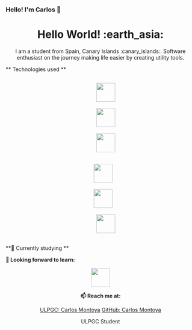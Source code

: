 ### Hello! I'm Carlos 👋

<!--
**CarlosMontoyaHidalgo/CarlosMontoyaHidalgo** is a ✨ _special_ ✨ repository because its `README.md` (this file) appears on your GitHub profile.

Here are some ideas to get you started:

- 🔭 I’m currently working on ...
- 🌱 I’m currently learning ...
- 👯 I’m looking to collaborate on ...
- 🤔 I’m looking for help with ...
- 💬 Ask me about ...
- 📫 How to reach me: ...
- 😄 Pronouns: ...
- ⚡ Fun fact: ...
-->

<h1 align= "center"><b>Hello World! :earth_asia:</b></h1>


<p align="center">
I am a student from Spain, Canary Islands :canary_islands:. Software enthusiast on the journey making life easier by creating utility tools.
</p>

** Technologies used **
<p align="center">
  <code>
    <a href="https://www.javascript.com/" target="_blank"><img height="50" src="https://www.vectorlogo.zone/logos/javascript/javascript-ar21.svg"></a>
  </code>
  <code>
    <a href="https://angular.io/" target="_blank"><img height="50" src="https://www.vectorlogo.zone/logos/angular/angular-ar21.svg"></a>
  </code>
  <code>
    <a href="https://angular.io/" target="_blank"><img height="50" src="https://www.vectorlogo.zone/logos/vuejs/vuejs-ar21.svg"></a>
  </code>
  <br>
  <code>
  <a href="https://angular.io/" target="_blank"><img height="50" src="https://www.vectorlogo.zone/logos/firebase/firebase-ar21.svg"></a>
  </code>

  <code>
  <a href="https://angular.io/" target="_blank"><img height="50" src="https://www.vectorlogo.zone/logos/w3_html5/w3_html5-ar21.svg"></a>
  </code>

  <code>
    <a href="https://www.javascript.com/" target="_blank"><img height="50" src="https://www.vectorlogo.zone/logos/w3_css/w3_css-ar21.svg"></a>
  </code>
  
</p>


**💼 Currently studying **


**🌱 Looking forward to learn:**
<p align="center">
<code><a href="https://reactjs.org/" target="_blank"><img height="50" src="https://www.vectorlogo.zone/logos/reactjs/reactjs-ar21.svg"></a></code>

  
</p>

<div align="center">

**📫 Reach me at:**<br>

[ULPGC: Carlos Montoya](carlos.montoya101@alu.ulpgc.es)
[GitHub: Carlos Montoya](https://github.com/CarlosMontoyaHidalgo)

<div align="center">
ULPGC Student
</div>  
